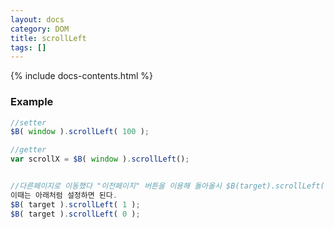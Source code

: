 ```yaml
---
layout: docs
category: DOM
title: scrollLeft
tags: []
---
```


{% include docs-contents.html %}

### Example
```js
//setter
$B( window ).scrollLeft( 100 );

//getter
var scrollX = $B( window ).scrollLeft();


//다른페이지로 이동했다 "이전페이지" 버튼을 이용해 돌아올시 $B(target).scrollLeft( 0 ) 설정이 되지 않을수 있다.
이때는 아래처럼 설정하면 된다.
$B( target ).scrollLeft( 1 );
$B( target ).scrollLeft( 0 );
```
